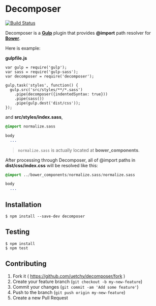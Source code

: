 # Decomposer

[![Build Status](https://travis-ci.com/uetchy/decomposer.svg?branch=master)](https://travis-ci.com/uetchy/decomposer)

Decomposer is a [__Gulp__](http://gulpjs.com/) plugin that provides __@import__ path resolver for [__Bower__](http://bower.io/).

Here is example:

__gulpfile.js__

```node
var gulp = require('gulp');
var sass = require('gulp-sass');
var decomposer = require('decomposer');

gulp.task('styles', function() {
  gulp.src('src/styles/**/*.sass')
    .pipe(decomposer({indentedSyntax: true}))
    .pipe(sass())
    .pipe(gulp.dest('dist/css'));
});
```

and __src/styles/index.sass__,

```sass
@import normalize.sass

body
  ...
```

> `normalize.sass` is actually located at __bower_components__.

After processing through Decomposer, all of @import paths in __dist/css/index.css__ will be resolved like this:

```sass
@import ../bower_components/normalize.sass/normalize.sass

body
  ...
```

## Installation

```console
$ npm install --save-dev decomposer
```

## Testing

```console
$ npm install
$ npm test
```

## Contributing

1. Fork it ( https://github.com/uetchy/decomposer/fork )
2. Create your feature branch (`git checkout -b my-new-feature`)
3. Commit your changes (`git commit -am 'Add some feature'`)
4. Push to the branch (`git push origin my-new-feature`)
5. Create a new Pull Request
